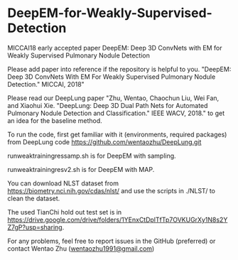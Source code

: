 # DeepEM-for-Weakly-Supervised-Detection
MICCAI18 early accepted paper DeepEM: Deep 3D ConvNets with EM for Weakly Supervised Pulmonary Nodule Detection

Please add paper into reference if the repository is helpful to you. "DeepEM: Deep 3D ConvNets With EM For Weakly Supervised Pulmonary Nodule Detection." MICCAI, 2018"

Please read our DeepLung paper "Zhu, Wentao, Chaochun Liu, Wei Fan, and Xiaohui Xie. "DeepLung: Deep 3D Dual Path Nets for Automated Pulmonary Nodule Detection and Classification." IEEE WACV, 2018." to get an idea for the baseline method. 

To run the code, first get familiar with it (environments, required packages) from DeepLung code https://github.com/wentaozhu/DeepLung.git

runweaktrainingressamp.sh is for DeepEM with sampling.

runweaktrainingresv2.sh is for DeepEM with MAP.

You can download NLST dataset from https://biometry.nci.nih.gov/cdas/nlst/ and use the scripts in ./NLST/ to clean the dataset.

The used TianChi hold out test set is in https://drive.google.com/drive/folders/1YEnxCtDplTfTp7OVKUGrXy1N8s2YZ7gP?usp=sharing.

For any problems, feel free to report issues in the GitHub (preferred) or contact Wentao Zhu (wentaozhu1991@gmail.com)
